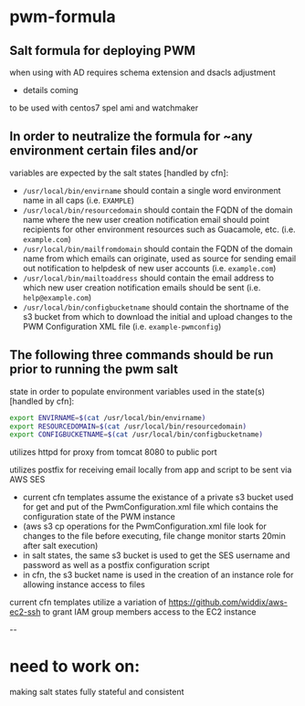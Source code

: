 # pwm-formula
## Salt formula for deploying PWM

when using with AD requires schema extension and dsacls adjustment
- details coming

to be used with centos7 spel ami and watchmaker

## In order to neutralize the formula for ~any environment certain files and/or
variables are expected by the salt states [handled by cfn]:
- `/usr/local/bin/envirname` should contain a single word environment name in
all caps (i.e. `EXAMPLE`)
- `/usr/local/bin/resourcedomain` should contain the FQDN of the domain name
where the new user creation notification email should point recipients for other
environment resources such as Guacamole, etc.
(i.e. `example.com`)
- `/usr/local/bin/mailfromdomain` should contain the FQDN of the domain name
from which emails can originate, used as source for sending email out
notification to helpdesk of new user accounts (i.e. `example.com`)
- `/usr/local/bin/mailtoaddress` should contain the email address to which new
user creation notification emails should be sent
(i.e. `help@example.com`)
- `/usr/local/bin/configbucketname` should contain the shortname of the s3
bucket from which to download the initial and upload changes to the PWM
Configuration XML file (i.e. `example-pwmconfig`)

## The following three commands should be run prior to running the pwm salt
state in order to populate environment variables used in the state(s)
[handled by cfn]:

```bash
export ENVIRNAME=$(cat /usr/local/bin/envirname)
export RESOURCEDOMAIN=$(cat /usr/local/bin/resourcedomain)
export CONFIGBUCKETNAME=$(cat /usr/local/bin/configbucketname)
```

utilizes httpd for proxy from tomcat 8080 to public port

utilizes postfix for receiving email locally from app and script to be sent via
AWS SES

- current cfn templates assume the existance of a private s3 bucket used for get
and put of the PwmConfiguration.xml file which contains the configuration state
of the PWM instance
- (aws s3 cp operations for the PwmConfiguration.xml file look for changes to
the file before executing, file change monitor starts 20min after salt
execution)
- in salt states, the same s3 bucket is used to get the SES username and
password as well as a postfix configuration script 
- in cfn, the s3 bucket name is used in the creation of an instance role for
allowing instance access to files

current cfn templates utilize a variation of
https://github.com/widdix/aws-ec2-ssh to grant IAM group members access to the
EC2 instance

--

# need to work on:

making salt states fully stateful and consistent
